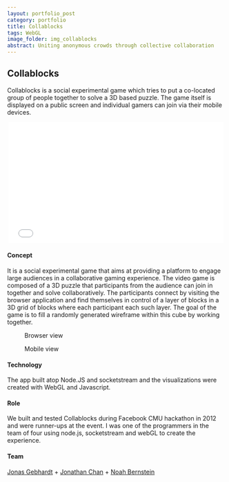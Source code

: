 ```yaml
---
layout: portfolio_post
category: portfolio
title: Collablocks
tags: WebGL
image_folder: img_collablocks
abstract: Uniting anonymous crowds through collective collaboration
---
```

<h2>Collablocks</h2>

Collablocks is a social experimental game which tries to put a co-located group of people together to solve a 3D based puzzle. The game itself is displayed on a public screen and individual gamers can join via their mobile devices.

<p style="text-align: center">
	<iframe src="//player.vimeo.com/video/61863214?byline=0&amp;portrait=0" width="500" height="281" frameborder="0">
	</iframe>
</p>

<h4>Concept</h4>

It is a social experimental game that aims at providing a platform to engage large audiences in a collaborative gaming experience. The video game is composed of a 3D puzzle that participants from the audience can join in together and solve collaboratively. The participants connect by visiting the browser application and find themselves in control of a layer of blocks in a 3D grid of blocks where each participant each such layer. The goal of the game is to fill a randomly generated wireframe within this cube by working together.

<figure class="post-image">
	<img lazysrc="/img/img_collablocks/one.png">
	<figcaption>Browser view</figcaption>
</figure>

<figure class="post-image">
	<img lazysrc="/img/img_collablocks/four.png">
	<figcaption>Mobile view</figcaption>
</figure>

<h4>Technology</h4>

The app built atop Node.JS and socketstream and the visualizations were created with WebGL and Javascript.

<h4>Role</h4>

We built and tested Collablocks during Facebook CMU hackathon in 2012 and were runner-ups at the event. I was one of the programmers in the team of four using node.js, socketstream and webGL to create the experience.

<h4>Team</h4>

[Jonas Gebhardt](http://jonasgebhardt.net) + [Jonathan Chan](http://www.jon-chan.com/work) + [Noah Bernstein](http://noahbornstein.com/)